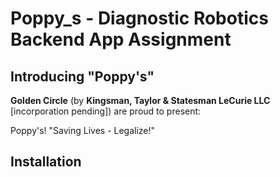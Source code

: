 # Poppy_s - Diagnostic Robotics Backend App Assignment

## Introducing "Poppy's"

**Golden Circle** (by **Kingsman, Taylor & Statesman LeCurie LLC**  [incorporation pending]) are proud to present:

Poppy's!  "Saving Lives - Legalize!"


## Installation